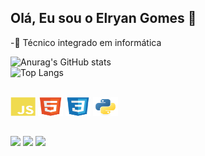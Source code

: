 ## Olá, Eu sou o Elryan Gomes 👋

<!--
**ElryanGomes/ElryanGomes** is a ✨ _special_ ✨ repository because its `README.md` (this file) appears on your GitHub profile.

Here are some ideas to get you started:

- 🔭 I’m currently working on ...
-  Estudando: Javascript🌱
- 👯 I’m looking to collaborate on ...
- 🤔 I’m looking for help with ...
- 💬 Ask me about ...
- 📫 How to reach me: ...
- 😄 Pronouns: ...
- ⚡ Fun fact: ...
-->
 -🔭 Técnico integrado em informática <br>
 <!-- -🌱 Estudando: Programação Web, Banco de Dados e Programação Orientada a Objetos -->

 ![Anurag's GitHub stats](https://github-readme-stats.vercel.app/api?username=elryangomes&show_icons=true&theme=codeSTACKr&text_bold=false)                                        
 ![Top Langs](https://github-readme-stats.vercel.app/api/top-langs/?username=elryangomes&hide_progress=false&theme=codeSTACKr)


 <div style="display: inline_block"><br>
  <img style="align: center" alt="Elryan-Js" height="30" width="40" src="https://raw.githubusercontent.com/devicons/devicon/master/icons/javascript/javascript-plain.svg">
<!--   <img align="center" alt="Elryan-Ts" height="30" width="40" src="https://raw.githubusercontent.com/devicons/devicon/master/icons/typescript/typescript-plain.svg">
  <img align="center" alt="Elryan-React" height="30" width="40" src="https://raw.githubusercontent.com/devicons/devicon/master/icons/react/react-original.svg"> -->
  <img style="align: center" alt="Elryan-HTML" height="30" width="40" src="https://raw.githubusercontent.com/devicons/devicon/master/icons/html5/html5-original.svg">
  <img style="align: center" alt=""Elryan-CSS" height="30" width="40" src="https://raw.githubusercontent.com/devicons/devicon/master/icons/css3/css3-original.svg">
  <img style="align: center" alt=""Elryan-Python" height="30" width="40" src="https://raw.githubusercontent.com/devicons/devicon/master/icons/python/python-original.svg">
<!--   <img align="center" alt=""Elryan-Csharp" height="30" width="40" src="https://raw.githubusercontent.com/devicons/devicon/master/icons/csharp/csharp-original.svg">-->
</div> 
  
  ##


 <div style="display: inline_block"> 
  <a style="align: center" href="https://instagram.com/elryan_gomez" target="_blank"><img src="https://img.shields.io/badge/-Instagram-%23E4405F?style=for-the-badge&logo=instagram&logoColor=white" target="_blank"></a>
  <a style="align: center" href = "mailto:elryangomes@gmail.com"><img src="https://img.shields.io/badge/-Gmail-%23333?style=for-the-badge&logo=gmail&logoColor=white" target="_blank"></a>
  <a style="align: center" href="https://www.linkedin.com/in/elryan-gomes" target="_blank"><img src="https://img.shields.io/badge/-LinkedIn-%230077B5?style=for-the-badge&logo=linkedin&logoColor=white" target="_blank"></a> 
  
</div>
